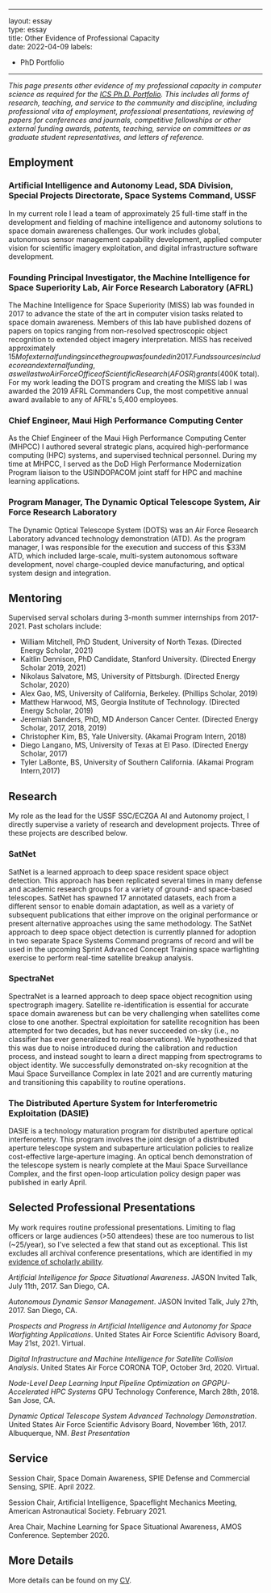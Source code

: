 
---
layout: essay    
type: essay    
title: Other Evidence of Professional Capacity  
date: 2022-04-09 
labels:  
  - PhD Portfolio
---

*This page presents other evidence of my professional capacity in computer science as required for the [ICS Ph.D. Portfolio](http://www.ics.hawaii.edu/academics/graduate-degree-programs/ph-d-in-ics/#phd-portfolio). This includes all forms of research, teaching, and service to the community and discipline, including professional vita of employment, professional presentations, reviewing of papers for conferences and journals, competitive fellowships or other external funding awards, patents, teaching, service on committees or as graduate student representatives, and letters of reference.*

## Employment

### Artificial Intelligence and Autonomy Lead, SDA Division, Special Projects Directorate, Space Systems Command, USSF

In my current role I lead a team of approximately 25 full-time staff in the development and fielding of machine intelligence and autonomy solutions to space domain awareness challenges. Our work includes global, autonomous sensor management capability development, applied computer vision for scientific imagery exploitation, and digital infrastructure software development. 

### Founding Principal Investigator, the Machine Intelligence for Space Superiority Lab, Air Force Research Laboratory (AFRL)

The Machine Intelligence for Space Superiority (MISS) lab was founded in 2017 to advance the state of the art in computer vision tasks related to space domain awareness. Members of this lab have published dozens of papers on topics ranging from non-resolved spectroscopic object recognition to extended object imagery interpretation. MISS has received approximately $15M of external funding since the group was founded in 2017. Funds sources include core and external funding, as well as two Air Force Office of Scientific Research (AFOSR) grants ($400K total). For my work leading the DOTS program and creating the MISS lab I was awarded the 2019 AFRL Commanders Cup, the most competitive annual award available to any of AFRL's 5,400 employees.

### Chief Engineer, Maui High Performance Computing Center

As the Chief Engineer of the Maui High Performance Computing Center (MHPCC) I authored several strategic plans, acquired high-performance computing (HPC) systems, and supervised technical personnel. During my time at MHPCC, I served as the DoD High Performance Modernization Program liaison to the USINDOPACOM joint staff for HPC and machine learning applications.

### Program Manager, The Dynamic Optical Telescope System, Air Force Research Laboratory

The Dynamic Optical Telescope System (DOTS) was an Air Force Research Laboratory advanced technology demonstration (ATD). As the program manager, I was responsible for the execution and success of this $33M ATD, which included large-scale, multi-system autonomous software development, novel charge-coupled device manufacturing, and optical system design and integration.

## Mentoring

Supervised serval scholars during 3-month summer internships from 2017-2021. Past scholars include:
* William Mitchell, PhD Student, University of North Texas. (Directed Energy Scholar, 2021)
* Kaitlin Dennison, PhD Candidate, Stanford University. (Directed Energy Scholar 2019, 2021)
* Nikolaus Salvatore, MS, University of Pittsburgh. (Directed Energy Scholar, 2020)
* Alex Gao, MS, University of California, Berkeley. (Phillips Scholar, 2019)
* Matthew Harwood, MS, Georgia Institute of Technology. (Directed Energy Scholar, 2019)
* Jeremiah Sanders, PhD, MD Anderson Cancer Center. (Directed Energy Scholar, 2017, 2018, 2019)
* Christopher Kim, BS, Yale University. (Akamai Program Intern, 2018)
* Diego Langano, MS, University of Texas at El Paso. (Directed Energy Scholar, 2017)
* Tyler LaBonte, BS, University of Southern California. (Akamai Program Intern,2017)

## Research
My role as the lead for the USSF SSC/ECZGA AI and Autonomy project, I directly supervise a variety of research and development projects. Three of these projects are described below.
### SatNet
SatNet is a learned approach to deep space resident space object detection. This approach has been replicated several times in many defense and academic research groups for a variety of ground- and space-based telescopes. SatNet has spawned 17 annotated datasets, each from a different sensor to enable domain adaptation, as well as a variety of subsequent publications that either improve on the original performance or present alternative approaches using the same methodology. The SatNet approach to deep space object detection is currently planned for adoption in two separate Space Systems Command programs of record and will be used in the upcoming Sprint Advanced Concept Training space warfighting exercise to perform real-time satellite breakup analysis. 
### SpectraNet
SpectraNet is a learned approach to deep space object recognition using spectrograph imagery. Satellite re-identification is essential for accurate space domain awareness but can be very challenging when satellites come close to one another. Spectral exploitation for satellite recognition has been attempted for two decades, but has never succeeded on-sky (i.e., no classifier has ever generalized to real observations). We hypothesized that this was due to noise introduced during the calibration and reduction process, and instead sought to learn a direct mapping from spectrograms to object identity. We successfully demonstrated on-sky recognition at the Maui Space Surveillance Complex in late 2021 and are currently maturing and transitioning this capability to routine operations.
### The Distributed Aperture System for Interferometric Exploitation (DASIE)
DASIE is a technology maturation program for distributed aperture optical interferometry. This program involves the joint design of a distributed aperture telescope system and subaperture articulation policies to realize cost-effective large-aperture imaging. An optical bench demonstration of the telescope system is nearly complete at the Maui Space Surveillance Complex, and the first open-loop articulation policy design paper was published in early April.
## Selected Professional Presentations

My work requires routine professional presentations. Limiting to flag officers or large audiences (>50 attendees) these are too numerous to list (~25/year), so I've selected a few that stand out as exceptional. This list excludes all archival conference presentations, which are identified in my [evidence of scholarly ability](https://justinfletcher.github.io/essays/evidence-of-scholarly-ability.md).

_Artificial Intelligence for Space Situational Awareness_. JASON Invited Talk, July 11th, 2017. San Diego, CA. 

_Autonomous Dynamic Sensor Management_. JASON Invited Talk, July 27th, 2017. San Diego, CA. 

_Prospects and Progress in Artificial Intelligence and Autonomy for Space Warfighting Applications_. United States Air Force Scientific Advisory Board, May 21st, 2021. Virtual. 

_Digital Infrastructure and Machine Intelligence for Satellite Collision Analysis_. United States Air Force CORONA TOP, October 3rd, 2020. Virtual. 

_Node-Level Deep Learning Input Pipeline Optimization on GPGPU-Accelerated HPC Systems_ GPU Technology Conference, March 28th, 2018. San Jose, CA.

_Dynamic Optical Telescope System Advanced Technology Demonstration_. United States Air Force Scientific Advisory Board, November 16th, 2017. Albuquerque, NM. *Best Presentation* 

## Service

Session Chair, Space Domain Awareness, SPIE Defense and Commercial Sensing, SPIE. April 2022.

Session Chair, Artificial Intelligence, Spaceflight Mechanics Meeting, American Astronautical Society. February 2021.

Area Chair, Machine Learning for Space Situational Awareness, AMOS Conference. September 2020.

## More Details

More details can be found on my [CV](https://justinfletcher.github.io/bio/).

